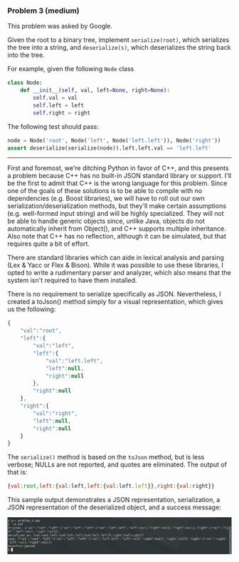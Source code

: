 ### Problem 3 (medium)

This problem was asked by Google.

Given the root to a binary tree, implement `serialize(root)`, which serializes the tree into a string, and `deserialize(s)`, which deserializes the string back into the tree.

For example, given the following `Node` class

```python
class Node:
    def __init__(self, val, left=None, right=None):
        self.val = val
        self.left = left
        self.right = right
```
The following test should pass:

```python
node = Node('root', Node('left', Node('left.left')), Node('right'))
assert deserialize(serialize(node)).left.left.val == 'left.left'
```
---
First and foremost, we're ditching Python in favor of C++, and this presents a problem because C++ has no built-in JSON standard library or support. I'll be the first to admit that C++ is the wrong language for this problem. Since one of the goals of these solutions is to be able to compile with no dependencies (e.g. Boost libraries), we will have to roll out our own serialization/deserialization methods, but they'll make certain assumptions (e.g. well-formed input string) and will be highly specialized. They will not be able to handle generic objects since, unlike Java, objects do not automatically inherit from Object(), and C++ supports multiple inheritance. Also note that C++ has no reflection, although it can be simulated, but that requires quite a bit of effort.

There are standard libraries which can aide in lexical analysis and parsing (Lex & Yacc or Flex & Bison). While it was possible to use these libraries, I opted to write a rudimentary parser and analyzer, which also means that the system isn't required to have them installed.

There is no requirement to serialize specifically as JSON. Nevertheless, I created a toJson() method simply for a visual representation, which gives us the following:

```javascript
{
    "val":"root",
    "left":{
        "val":"left",
        "left":{
            "val":"left.left",
            "left":null,
            "right":null
        },
        "right":null
    },
    "right":{
        "val":"right",
        "left":null,
        "right":null
    }
}
```
The `serialize()` method is based on the `toJson` method, but is less verbose; NULLs are not reported, and quotes are eliminated. The output of that is:

```javascript
{val:root,left:{val:left,left:{val:left.left}},right:{val:right}}
```

This sample output demonstrates a JSON representation, serialization, a JSON representation of the deserialized object, and a success message:

![Output](images/run.png "Output")
